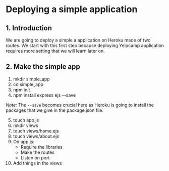 # Deploying a simple application

## 1. Introduction

We are going to deploy a simple a application on Heroku made of two routes. We start with this first step because deploying Yelpcamp application requires more setting that we will learn later on.

## 2. Make the simple app

1. mkdir simple_app
2. cd simple_app
3. npm init
4. npm install express ejs --save

*Note:* The `--save` becomes crucial here as Heroku is going to install the packages that we give in the package.json file.

5. touch app.js
6. mkdir views
7. touch views/home.ejs
8. touch views/about.ejs
9. On app.js:
    - Require the libraries
    - Make the routes
    - Listen on port
10. Add things in the views
